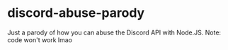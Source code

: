 # discord-abuse-parody
Just a parody of how you can abuse the Discord API with Node.JS. Note: code won't work lmao
